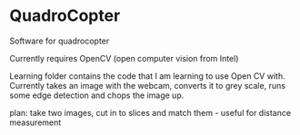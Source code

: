 QuadroCopter
============

Software for quadrocopter

Currently requires OpenCV (open computer vision from Intel)

Learning folder contains the code that I am learning to use Open CV with.
Currently takes an image with the webcam, converts it to grey scale, runs some edge detection and chops the image up.

plan: take two images, cut in to slices and match them - useful for distance measurement
